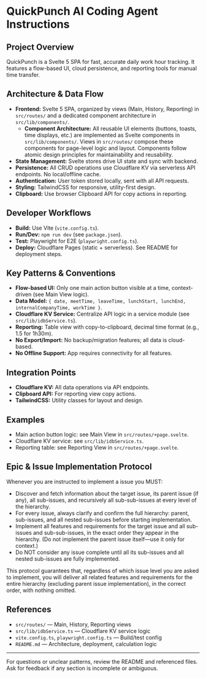 # QuickPunch AI Coding Agent Instructions

## Project Overview

QuickPunch is a Svelte 5 SPA for fast, accurate daily work hour tracking. It features a flow-based UI, cloud persistence, and reporting tools for manual time transfer.

## Architecture & Data Flow

- **Frontend:** Svelte 5 SPA, organized by views (Main, History, Reporting) in `src/routes/` and a dedicated component architecture in `src/lib/components/`.
  - **Component Architecture:** All reusable UI elements (buttons, toasts, time displays, etc.) are implemented as Svelte components in `src/lib/components/`. Views in `src/routes/` compose these components for page-level logic and layout. Components follow atomic design principles for maintainability and reusability.
- **State Management:** Svelte stores drive UI state and sync with backend.
- **Persistence:** All CRUD operations use Cloudflare KV via serverless API endpoints. No local/offline cache.
- **Authentication:** User token stored locally, sent with all API requests.
- **Styling:** TailwindCSS for responsive, utility-first design.
- **Clipboard:** Use browser Clipboard API for copy actions in reporting.

## Developer Workflows

- **Build:** Use Vite (`vite.config.ts`).
- **Run/Dev:** `npm run dev` (see `package.json`).
- **Test:** Playwright for E2E (`playwright.config.ts`).
- **Deploy:** Cloudflare Pages (static + serverless). See README for deployment steps.

## Key Patterns & Conventions

- **Flow-based UI:** Only one main action button visible at a time, context-driven (see Main View logic).
- **Data Model:** `{ date, meetTime, leaveTime, lunchStart, lunchEnd, internalCompanyTime, workTime }`.
- **Cloudflare KV Service:** Centralize API logic in a service module (see `src/lib/idbService.ts`).
- **Reporting:** Table view with copy-to-clipboard, decimal time format (e.g., 1.5 for 1h30m).
- **No Export/Import:** No backup/migration features; all data is cloud-based.
- **No Offline Support:** App requires connectivity for all features.

## Integration Points

- **Cloudflare KV:** All data operations via API endpoints.
- **Clipboard API:** For reporting view copy actions.
- **TailwindCSS:** Utility classes for layout and design.

## Examples

- Main action button logic: see Main View in `src/routes/+page.svelte`.
- Cloudflare KV service: see `src/lib/idbService.ts`.
- Reporting table: see Reporting View in `src/routes/+page.svelte`.

## Epic & Issue Implementation Protocol

Whenever you are instructed to implement a issue you MUST:

- Discover and fetch information about the target issue, its parent issue (if any), all sub-issues, and recursively all sub-sub-issues at every level of the hierarchy.
- For every issue, always clarify and confirm the full hierarchy: parent, sub-issues, and all nested sub-issues before starting implementation.
- Implement all features and requirements for the target issue and all sub-issues and sub-sub-issues, in the exact order they appear in the hierarchy. (Do not implement the parent issue itself—use it only for context.)
- Do NOT consider any issue complete until all its sub-issues and all nested sub-issues are fully implemented.

This protocol guarantees that, regardless of which issue level you are asked to implement, you will deliver all related features and requirements for the entire hierarchy (excluding parent issue implementation), in the correct order, with nothing omitted.

## References

- `src/routes/` — Main, History, Reporting views
- `src/lib/idbService.ts` — Cloudflare KV service logic
- `vite.config.ts`, `playwright.config.ts` — Build/test config
- `README.md` — Architecture, deployment, calculation logic

---

For questions or unclear patterns, review the README and referenced files. Ask for feedback if any section is incomplete or ambiguous.
